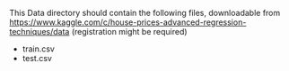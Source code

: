This Data directory should contain the following files, downloadable from https://www.kaggle.com/c/house-prices-advanced-regression-techniques/data
(registration might be required)

- train.csv
- test.csv
